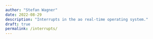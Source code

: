 ```yaml
---
author: "Stefan Wagner"
date: 2022-08-29
description: "Interrupts in the ao real-time operating system."
draft: true
permalink: /interrupts/
---
```

